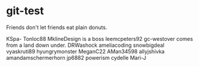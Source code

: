 # git-test
Friends don't let friends eat plain donuts.


KSpa-
Tonloc88
MklineDesign is a boss
leemcpeters92
gc-westover comes from a land down under.
DRWashock
ameliacoding
snowbigdeal
vyaskruti89
hyungrymonster
MeganC22
AMan34598
allyjshivka
amandamschermerhorn
jp6882
powerism
cydelle
Mari-J
